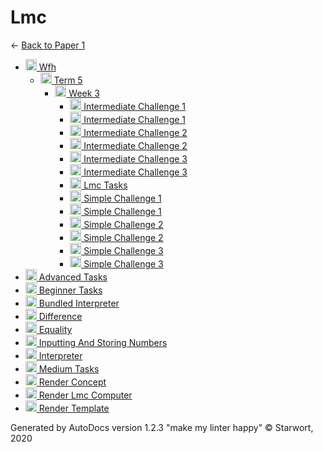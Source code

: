 <style>img{height:18px;margin-bottom:-3px}</style>

# Lmc

← [Back to Paper 1](..)

- [![Folder](https://starwort.github.io/computer-science/icon-folder.png) Wfh](wfh/index.html)
  - [![Folder](https://starwort.github.io/computer-science/icon-folder.png) Term 5](wfh/term_5/index.html)
    - [![Folder](https://starwort.github.io/computer-science/icon-folder.png) Week 3](wfh/term_5/week_3/index.html)
      - [![GIF file](https://img.icons8.com/windows/512/4a90e2/image-document.png) Intermediate Challenge 1](wfh/term_5/week_3/intermediate_challenge_1.gif)
      - [![LMC file](https://starwort.github.io/computer-science/icon-lmc.png) Intermediate Challenge 1](wfh/term_5/week_3/intermediate_challenge_1.lmc)
      - [![GIF file](https://img.icons8.com/windows/512/4a90e2/image-document.png) Intermediate Challenge 2](wfh/term_5/week_3/intermediate_challenge_2.gif)
      - [![LMC file](https://starwort.github.io/computer-science/icon-lmc.png) Intermediate Challenge 2](wfh/term_5/week_3/intermediate_challenge_2.lmc)
      - [![GIF file](https://img.icons8.com/windows/512/4a90e2/image-document.png) Intermediate Challenge 3](wfh/term_5/week_3/intermediate_challenge_3.gif)
      - [![LMC file](https://starwort.github.io/computer-science/icon-lmc.png) Intermediate Challenge 3](wfh/term_5/week_3/intermediate_challenge_3.lmc)
      - [![MD file](https://img.icons8.com/windows/512/4a90e2/regular-document.png) Lmc Tasks](wfh/term_5/week_3/lmc_tasks.html)
      - [![GIF file](https://img.icons8.com/windows/512/4a90e2/image-document.png) Simple Challenge 1](wfh/term_5/week_3/simple_challenge_1.gif)
      - [![LMC file](https://starwort.github.io/computer-science/icon-lmc.png) Simple Challenge 1](wfh/term_5/week_3/simple_challenge_1.lmc)
      - [![GIF file](https://img.icons8.com/windows/512/4a90e2/image-document.png) Simple Challenge 2](wfh/term_5/week_3/simple_challenge_2.gif)
      - [![LMC file](https://starwort.github.io/computer-science/icon-lmc.png) Simple Challenge 2](wfh/term_5/week_3/simple_challenge_2.lmc)
      - [![GIF file](https://img.icons8.com/windows/512/4a90e2/image-document.png) Simple Challenge 3](wfh/term_5/week_3/simple_challenge_3.gif)
      - [![LMC file](https://starwort.github.io/computer-science/icon-lmc.png) Simple Challenge 3](wfh/term_5/week_3/simple_challenge_3.lmc)
- [![LMC file](https://starwort.github.io/computer-science/icon-lmc.png) Advanced Tasks](advanced_tasks.lmc)
- [![LMC file](https://starwort.github.io/computer-science/icon-lmc.png) Beginner Tasks](beginner_tasks.lmc)
- [![PY file](https://img.icons8.com/windows/512/4a90e2/py.png) Bundled Interpreter](bundled_interpreter.py)
- [![LMC file](https://starwort.github.io/computer-science/icon-lmc.png) Difference](difference.lmc)
- [![LMC file](https://starwort.github.io/computer-science/icon-lmc.png) Equality](equality.lmc)
- [![LMC file](https://starwort.github.io/computer-science/icon-lmc.png) Inputting And Storing Numbers](inputting_and_storing_numbers.lmc)
- [![PY file](https://img.icons8.com/windows/512/4a90e2/py.png) Interpreter](interpreter.py)
- [![LMC file](https://starwort.github.io/computer-science/icon-lmc.png) Medium Tasks](medium_tasks.lmc)
- [![ file](https://img.icons8.com/windows/512/4a90e2/binary-file.png) Render Concept](render_concept)
- [![PY file](https://img.icons8.com/windows/512/4a90e2/py.png) Render Lmc Computer](render_lmc_computer.py)
- [![ file](https://img.icons8.com/windows/512/4a90e2/binary-file.png) Render Template](render_template)

Generated by AutoDocs version 1.2.3 "make my linter happy" © Starwort, 2020

